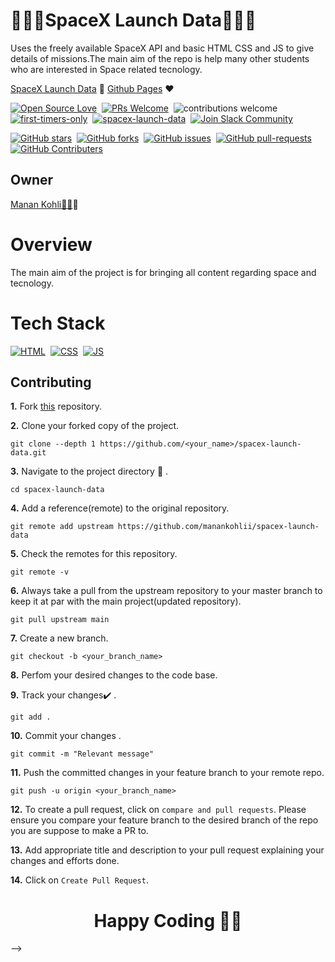 # 🚀🚀🚀SpaceX Launch Data🚀🚀🚀
Uses the freely available SpaceX API and basic HTML CSS and JS to give details of missions.The main aim of the repo is help many other students who are interested in 
Space related tecnology. <br>

[SpaceX Launch Data](http://spacexlaunchdata.herokuapp.com) 🚀   [Github Pages](https://github.com/manankohlii/spacex-launch-data/commits?author=manankohlii) ❤️
<br>

[![Open Source Love](https://badges.frapsoft.com/os/v1/open-source.svg?v=102)](https://github.com/manankohlii/spacex-launch-data)&nbsp;
[![PRs Welcome](https://img.shields.io/badge/PRs-Welcome-brightgreen.svg?style=flat&logo=github)](https://github.com/manankohlii/spacex-launch-data)&nbsp;
![contributions welcome](https://img.shields.io/static/v1.svg?label=Contributions&message=Welcome&color=brightgreen&style=flat&logo=github)&nbsp;
[![first-timers-only](https://img.shields.io/badge/first--timers--only-friendly-blue.svg?style=flat)](https://github.com/manankohlii/spacex-launch-data)&nbsp;
[![spacex-launch-data](https://img.shields.io/website-up-down-green-red/http/shields.io.svg?color=blue)](https://launchspacex.netlify.app/)&nbsp;
<a href="https://app.slack.com/client/T022A4RL16V/C024JU7UNFK">
 <img src="https://img.shields.io/badge/Join community%20-Slack-4A154B.svg?&logo=slack" alt="Join Slack Community" />
</a>

[![GitHub stars](https://img.shields.io/github/stars/manankohlii/spacex-launch-data)](https://github.com/manankohlii/spacex-launch-data/stargazers)&nbsp;
[![GitHub forks](https://img.shields.io/github/forks/manankohlii/spacex-launch-data)](https://github.com/manankohlii/spacex-launch-data/network)&nbsp;
[![GitHub issues](https://img.shields.io/github/issues/manankohlii/spacex-launch-data)](https://github.com/manankohlii/spacex-launch-data)&nbsp;
[![GitHub pull-requests](https://img.shields.io/github/issues-pr/manankohlii/spacex-launch-data)](https://github.com/manankohlii/spacex-launch-data/pulls)&nbsp;
[![GitHub Contributers](https://img.shields.io/github/contributors/manankohlii/spacex-launch-data)](https://github.com/manankohlii/spacex-launch-data/graphs/contributers)&nbsp;



## Owner

 [Manan Kohli👨‍💻](https://github.com/manankohlii)✨

# Overview

The main aim of the project is for bringing all content regarding space and tecnology.

# Tech Stack
[![HTML](https://img.shields.io/badge/html5%20-%23E34F26.svg?&style=for-the-badge&logo=html5&logoColor=white)](https://github.com/manankohlii/spacex-launch-data/search?l=html)&nbsp;
[![CSS](https://img.shields.io/badge/css3%20-%231572B6.svg?&style=for-the-badge&logo=css3&logoColor=white)](https://github.com/manankohlii/spacex-launch-data/search?l=css)&nbsp;
[![JS](https://img.shields.io/badge/javascript%20-%23323330.svg?&style=for-the-badge&logo=javascript&logoColor=%23F7DF1E)](https://github.com/manankohlii/spacex-launch-data/search?l=javascript)&nbsp;

## Contributing

**1.**  Fork [this](https://github.com/manankohlii/spacex-launch-data) repository.

**2.**  Clone your forked copy of the project.

```
git clone --depth 1 https://github.com/<your_name>/spacex-launch-data.git
```

**3.** Navigate to the project directory :file_folder: .

```
cd spacex-launch-data

```

**4.** Add a reference(remote) to the original repository.

```
git remote add upstream https://github.com/manankohlii/spacex-launch-data
```

**5.** Check the remotes for this repository.
```
git remote -v
```

**6.** Always take a pull from the upstream repository to your master branch to keep it at par with the main project(updated repository).

```
git pull upstream main
```

**7.** Create a new branch.

```
git checkout -b <your_branch_name>
```

**8.** Perfom your desired changes to the code base.


**9.** Track your changes:heavy_check_mark: .

```
git add . 
```

**10.** Commit your changes .

```
git commit -m "Relevant message"
```

**11.** Push the committed changes in your feature branch to your remote repo.
```
git push -u origin <your_branch_name>
```

**12.** To create a pull request, click on `compare and pull requests`. Please ensure you compare your feature branch to the desired branch of the repo you are suppose to make a PR to.


**13.** Add appropriate title and description to your pull request explaining your changes and efforts done.

**14.** Click on `Create Pull Request`.

<h1 align=center>Happy Coding 👨‍💻 </h1> -->

